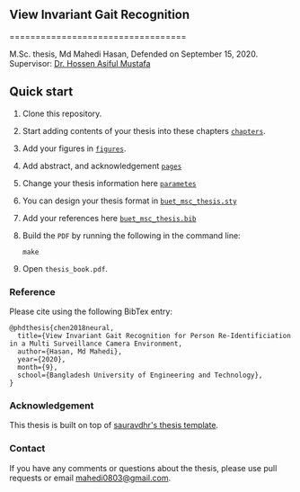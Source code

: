 ## View Invariant Gait Recognition
==================================

M.Sc. thesis, Md Mahedi Hasan, Defended on September 15, 2020. <br />
Supervisor: <a href="https://hossenmustafa.buet.ac.bd/">Dr. Hossen Asiful Mustafa</a> 

## Quick start

1. Clone this repository.
2. Start adding contents of your thesis into these chapters [`chapters`](./chapters).
3. Add your figures in [`figures`](./figures).
4. Add abstract, and acknowledgement [`pages`](./pages)
5. Change your thesis information here  [`parametes`](./parameters)
6. You can design your thesis format in [`buet_msc_thesis.sty`](./buet_msc_thesis.sty)
7. Add your references here [`buet_msc_thesis.bib`](./buet_msc_thesis.bib)
7. Build the `PDF` by running the following in the command line:

    ```
    make
    ```

8. Open `thesis_book.pdf`.



### Reference
Please cite using the following BibTex entry:
```
@phdthesis{chen2018neural,
  title={View Invariant Gait Recognition for Person Re-Identificiation in a Multi Surveillance Camera Environment,
  author={Hasan, Md Mahedi},
  year={2020},
  month={9},
  school={Bangladesh University of Engineering and Technology},
}
```

### Acknowledgement

This thesis is built on top of [sauravdhr's thesis template](https://github.com/sauravdhr/qPMS-Sigma).

### Contact

If you have any comments or questions about the thesis, please use pull requests or email <mahedi0803@gmail.com>.
